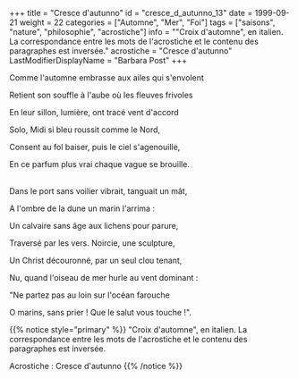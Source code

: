 +++
title = "Cresce d'autunno"
id = "cresce_d_autunno_13"
date = 1999-09-21
weight = 22
categories = ["Automne", "Mer", "Foi"]
tags = ["saisons", "nature", "philosophie", "acrostiche"]
info = "\"Croix d'automne\", en italien. La correspondance entre les mots de l'acrostiche et le contenu des paragraphes est inversée."
acrostiche = "Cresce d'autunno"
LastModifierDisplayName = "Barbara Post"
+++

Comme l'automne embrasse aux ailes qui s'envolent

Retient son souffle à l'aube où les fleuves frivoles

En leur sillon, lumière, ont tracé vent d'accord

Solo, Midi si bleu roussit comme le Nord,

Consent au fol baiser, puis le ciel s'agenouille,

En ce parfum plus vrai chaque vague se brouille.

 \
Dans le port sans voilier vibrait, tanguait un mât,

A l'ombre de la dune un marin l'arrima :

Un calvaire sans âge aux lichens pour parure,

Traversé par les vers. Noircie, une sculpture,

Un Christ découronné, par un seul clou tenant,

Nu, quand l'oiseau de mer hurle au vent dominant :

"Ne partez pas au loin sur l'océan farouche

O marins, sans prier ! Que le salut vous touche !".

{{% notice style="primary" %}}
\"Croix d'automne\", en italien. La correspondance entre les mots de l'acrostiche et le contenu des paragraphes est inversée.

Acrostiche : Cresce d'autunno
{{% /notice %}}
